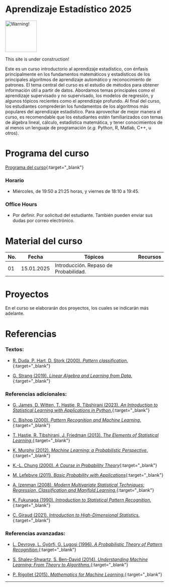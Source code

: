 # Aprendizaje Estadístico 2025

<img src="https://freesvg.org/img/warning2.png" alt="Warning!" width="100">

This site is under construction! 

Este es un curso introductorio al aprendizaje estadístico, con énfasis principalmente en los fundamentos matemáticos y estadísticos de los principales algoritmos de aprendizaje automático y reconocimiento de patrones. El tema central del curso es el estudio de métodos para obtener información útil a partir de datos. Abordamos temas principales como el aprendizaje supervisado y no supervisado, los modelos de regresión, y algunos tópicos recientes como el aprendizaje profundo. Al final del curso, los estudiantes comprederán los fundamentos de los algoritmos más populares del aprendizaje estadístico. Para aprovechar de mejor manera el curso, es recomendable que los estudiantes estén familiarizados con temas de álgebra lineal, cálculo, estadística matemática, y tener conocimientos de al menos un lenguaje de programación (*e.g.* Python, R, Matlab, C++, u otros).


# Programa del curso
<div id='id-programa'/>

[Programa del curso](programa/Programa-sl2025.pdf){:target="_blank"}

### Horario
<div id='id-horario'/>

* Miércoles, de 19:50 a 21:25 horas, y viernes de 18:10 a 19:45.

### Office Hours
<div id='id-office'/>

* Por definir. Por solicitud del estudiante. También pueden enviar sus dudas por correo electrónico.


# Material del curso
<div id='id-material'/>

**No.**  | **Fecha**    | **Tópicos**                                                 | **Recursos**
-------- | ------------ | ----------------------------------------------------------- |  -------------------------------------
01       | 15.01.2025   | Introducción. Repaso de Probabilidad. 


# Proyectos
<div id='id-prj1'/>

En el curso se elaborarán dos proyectos, los cuales se indicarán más adelante.
 
 
# Referencias
<div id='id-ref'/>

### Textos:

* [R. Duda, P. Hart, D. Stork (2000). *Pattern classification*.](https://libgen.li/adsfdfdea9d8171ef45f0b2eea8030490d0YP80AFIV){:target="_blank"}

* [G. Strang (2019). *Linear Algebra and Learning from Data*.](http://library.lol/main/A556CCA72B3B8F9D8186E3685FFC8877){:target="_blank"}

### Referencias adicionales:

* [G. James, D. Witten, T. Hastie, R. Tibshirani (2023). *An Introduction to Statistical Learning with Applications in Python*.](https://libgen.li/ads2da57b70be7a957abb9f7364ccbced40KR0PD925){:target="_blank"}

* [C. Bishop (2000). *Pattern Recognition and Machine Learning*.](https://libgen.li/adsae9f928d7d04112f9e8857bcd100e59dIO5FYYXZ){:target="_blank"}

* [T. Hastie, R. Tibshirani, J. Friedman (2013). *The Elements of Statistical Learning*.](https://libgen.li/adsa3b44a071c37f15474df44c4a0c67976CAHTWUVR){:target="_blank"}

* [K. Murphy (2012). *Machine Learning: a Probabilistic Perspective*.](https://libgen.li/ads8ecfeeb2e1f9a19c770fba1ff85fa5662544SKWB){:target="_blank"}

* [K.-L. Chung (2000). *A Course in Probability Theory*](https://libgen.li/ads1ec33c81975e516dd15b89f3b371a68fX3EH7EX2){:target="_blank"}

* [M. Lefebvre (2011). *Basic Probability with Applications*](https://libgen.li/adsf3b9314ca31e0289d5fcd6eeda01308aVRY6WN2J){:target="_blank"}

* [A. Izenman (2008). *Modern Multivariate Statistical Techniques: Regression, Classification and Manifold Learning*.](https://libgen.li/adsa23c9e5ed1112db6b7951a15001e5b68QX9128G0){:target="_blank"}

* [K. Fukunaga (1990). *Introduction to Statistical Pattern Recognition*.](https://libgen.li/adsf9b5b4f49d36184c6cf3bf36375f49beO7JPNGMQ){:target="_blank"}

* [C. Giraud (2021). *Introduction to High-Dimensional Statistics*.](https://libgen.li/ads73524b8ea60d921f8e5a909d492a1e5fTNAWKHJ2){:target="_blank"}

### Referencias avanzadas:

* [L. Devroye, L. Györfi, G. Lugosi (1996). *A Probabilistic Theory of Pattern Recognition*.](https://libgen.li/ads60f75d016a9c96d67d752536b9d1753aKJKZR9XI){:target="_blank"}

* [S. Shalev-Shwartz, S. Ben-David (2014). *Understanding Machine Learning: From Theory to Algorithms*.](https://www.cs.huji.ac.il/~shais/UnderstandingMachineLearning/understanding-machine-learning-theory-algorithms.pdf){:target="_blank"}

* [P. Rigollet (2015). *Mathematics for Machine Learning*.](https://ocw.mit.edu/courses/mathematics/18-657-mathematics-of-machine-learning-fall-2015/lecture-notes/MIT18_657F15_LecNote.pdf){:target="_blank"}

---
